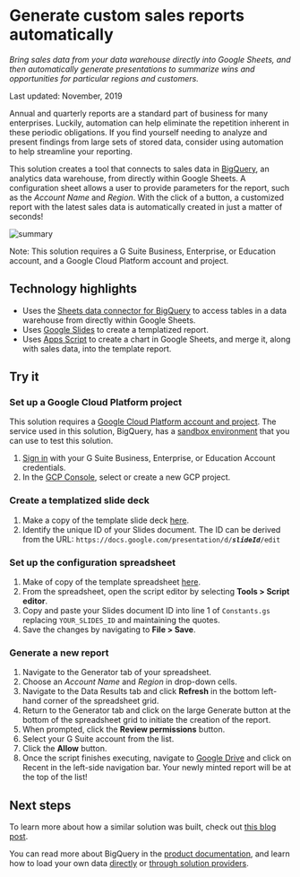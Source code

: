 # Generate custom sales reports automatically

_Bring sales data from your data warehouse directly into
 Google Sheets, and then automatically generate presentations 
 to summarize wins and opportunities for particular regions 
 and customers._

Last updated: November, 2019

Annual and quarterly reports are a standard part of business 
for many enterprises. Luckily, automation can help eliminate the 
repetition inherent in these periodic obligations. 
If you find yourself needing to analyze and present findings 
from large sets of stored data, consider using automation 
to help streamline your reporting. 

This solution creates a tool that connects to sales data in 
[BigQuery][bigquery], an analytics data warehouse, from directly within 
Google Sheets. A configuration sheet allows a user to provide 
parameters for the report, such as the _Account Name_ and 
_Region_. With the click of a button, a customized report
with the latest sales data is automatically created in just 
a matter of seconds! 

![summary](https://cdn.jsdelivr.net/gh/gsuitedevs/solutions@master/generate-sales-report/demo.gif)

Note: This solution requires a G Suite Business, Enterprise, 
or Education account, and a Google Cloud Platform account and 
project.

## Technology highlights

- Uses the [Sheets data connector for BigQuery][connector-support]
  to access tables in a data warehouse from directly 
  within Google Sheets.
- Uses [Google Slides][google-slides] to create a templatized 
  report.
- Uses [Apps Script][apps-script] to 
  create a chart in Google Sheets, and merge it, along with 
  sales data, into the template report.

## Try it

### Set up a Google Cloud Platform project
This solution requires a [Google Cloud Platform account and project][gcp-account]. The service used in this solution, BigQuery, 
has a [sandbox environment][sandbox] 
that you can use to test this solution.

1. [Sign in][sign-in] with your G Suite Business, Enterprise, 
or Education Account credentials. 
1. In the [GCP Console][console], select or create a new GCP project.

### Create a templatized slide deck

1. Make a copy of the template slide deck [here][slide-deck].
1. Identify the unique ID of your Slides document. The ID can 
be derived from the URL: `https://docs.google.com/presentation/d/`_**`slideId`**_`/edit`

### Set up the configuration spreadsheet

1. Make of copy of the template spreadsheet [here][spreadsheet].
1. From the spreadsheet, open the script editor by selecting 
**Tools > Script editor**.
1. Copy and paste your Slides document ID into line 1 of 
`Constants.gs` replacing `YOUR_SLIDES_ID` and maintaining 
the quotes.
1. Save the changes by navigating to **File > Save**.

### Generate a new report

1. Navigate to the Generator tab of your spreadsheet.
1. Choose an _Account Name_ and _Region_ in drop-down cells.
1. Navigate to the Data Results tab and click **Refresh** 
in the bottom left-hand corner of the spreadsheet grid.   
1. Return to the Generator tab and click on the large 
Generate button at the bottom of the spreadsheet grid to 
initiate the creation of the report.
1. When prompted, click the **Review permissions** button.
1. Select your G Suite account from the list.
1. Click the **Allow** button.
1. Once the script finishes executing, navigate to 
[Google Drive][drive] and click on Recent in the 
left-side navigation bar. Your newly minted report 
will be at the top of the list!

## Next steps

To learn more about how a similar solution was built, 
check out [this blog post][blog-post].

You can read more about BigQuery in the 
[product documentation][bigquery], and learn how to 
load your own data [directly][load-data] or 
[through solution providers][bq-providers].



[connector-support]: https://support.google.com/docs/answer/9077536
[google-slides]: https://slides.google.com
[apps-script]: https://developers.google.com/apps-script/
[gcp-account]: https://cloud.google.com/apis/docs/getting-started
[sandbox]: https://cloud.google.com/bigquery/docs/sandbox
[sign-in]: https://accounts.google.com/Login
[console]: https://console.cloud.google.com
[slide-deck]:https://docs.google.com/presentation/d/1w3TraCXAvtAx2BbYfF4FHIt976ILLqqffi5L5gRhDRA/copy
[spreadsheet]:https://docs.google.com/spreadsheets/d/17wEiZoXBOzMJPx1SkpVUcVylc9qaOHouEfNbccodNaI/copy
[drive]: https://drive.google.com
[blog-post]:https://cloud.google.com/blog/products/data-analytics/simplify-reporting-with-the-sheets-data-connector-for-bigquery-and-voila-automated-content-updates-for-g-suite
[bigquery]: https://cloud.google.com/bigquery/
[load-data]: https://cloud.google.com/bigquery/docs/loading-data
[bq-providers]: https://cloud.google.com/bigquery/providers/

